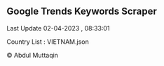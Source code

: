 

## Google Trends Keywords Scraper 
 
Last Update 02-04-2023 , 08:33:01

Country List :
VIETNAM.json



© Abdul Muttaqin 
